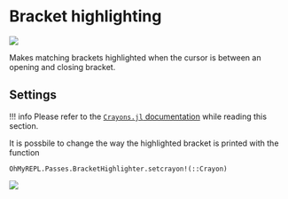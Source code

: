 # Bracket highlighting

![](bracket_highlight_example.png)

Makes matching brackets highlighted when the cursor is between an opening and closing bracket.

## Settings

!!! info
    Please refer to the [`Crayons.jl` documentation](https://github.com/KristofferC/Crayons.jl) while reading this section.

It is possbile to change the way the highlighted bracket is printed with the function

```OhMyREPL.Passes.BracketHighlighter.setcrayon!(::Crayon)```

![](bracket_highlight_setting.png)

